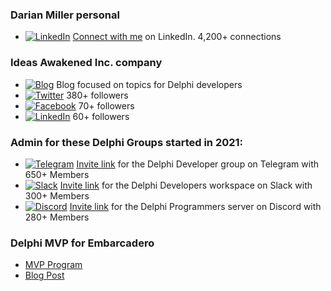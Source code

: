 ### Darian Miller personal
- [![LinkedIn](https://img.shields.io/badge/LinkedIn-0077B5?style=for-the-badge&logo=linkedin&logoColor=white)](https://www.linkedin.com/in/darianm/) [Connect with me](https://www.linkedin.com/in/darianm/) on LinkedIn.  4,200+ connections

### Ideas Awakened Inc. company
 - [![Blog](https://img.shields.io/badge/Blogger-FF5722?style=for-the-badge&logo=blogger&logoColor=white)](https://www.ideasawakened.com/blog) Blog focused on topics for Delphi developers
 - [![Twitter](https://img.shields.io/badge/Twitter-1DA1F2?style=for-the-badge&logo=twitter&logoColor=white)](https://twitter.com/ideasawakened) 380+ followers
 - [![Facebook](https://img.shields.io/badge/Facebook-1877F2?style=for-the-badge&logo=facebook&logoColor=white)](https://www.facebook.com/ideasawakened) 70+ followers
 - [![LinkedIn](https://img.shields.io/badge/LinkedIn-0077B5?style=for-the-badge&logo=linkedin&logoColor=white)](https://www.linkedin.com/company/35643523) 60+ followers

### Admin for these Delphi Groups started in 2021:
- [![Telegram](https://img.shields.io/badge/Telegram-2CA5E0?style=for-the-badge&logo=telegram&logoColor=white)](https://t.me/delphidevelopers) [Invite link](https://t.me/delphidevelopers) for the Delphi Developer group on Telegram with 650+ Members
- [![Slack](https://img.shields.io/badge/Slack-4A154B?style=for-the-badge&logo=slack&logoColor=white)](https://join.slack.com/t/delphiprogrammers/shared_invite/zt-plo1a2jr-xaLr7nuzakcgBTi2Ex5Thg) [Invite link](https://join.slack.com/t/delphiprogrammers/shared_invite/zt-plo1a2jr-xaLr7nuzakcgBTi2Ex5Thg) for the Delphi Developers workspace on Slack with 300+ Members
- [![Discord](https://img.shields.io/badge/Discord-7289DA?style=for-the-badge&logo=discord&logoColor=white)](https://discord.gg/nAtEqhMHJK) [Invite link](https://discord.gg/nAtEqhMHJK) for the Delphi Programmers server on Discord with 280+ Members

### Delphi MVP for Embarcadero
- [MVP Program](https://www.embarcadero.com/embarcadero-mvp-program)
- [Blog Post](https://www.ideasawakened.com/post/now-an-embarcadero-mvp-for-delphi)
